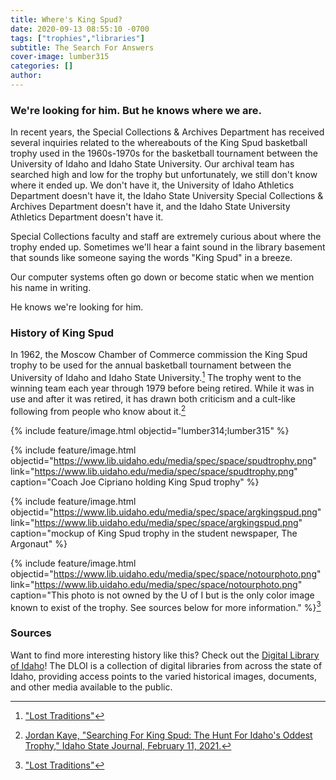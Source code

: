 ```yaml
---
title: Where's King Spud?
date: 2020-09-13 08:55:10 -0700
tags: ["trophies","libraries"]
subtitle: The Search For Answers
cover-image: lumber315
categories: []
author: 
---
```


### We're looking for him. But he knows where we are.

In recent years, the Special Collections & Archives Department has received several inquiries related to the whereabouts of the King Spud basketball trophy used in the 1960s-1970s for the basketball tournament between the University of Idaho and Idaho State University. Our archival team has searched high and low for the trophy but unfortunately, we still don't know where it ended up. We don't have it, the University of Idaho Athletics Department doesn't have it, the Idaho State University Special Collections & Archives Department doesn't have it, and the Idaho State University Athletics Department doesn't have it. 

Special Collections faculty and staff are extremely curious about where the trophy ended up. Sometimes we'll hear a faint sound in the library basement that sounds like someone saying the words "King Spud" in a breeze. 

Our computer systems often go down or become static when we mention his name in writing. 

He knows we're looking for him. 

### History of King Spud

In 1962, the Moscow Chamber of Commerce commission the King Spud trophy to be used for the annual basketball tournament between the University of Idaho and Idaho State University.[^1] The trophy went to the winning team each year through 1979 before being retired. While it was in use and after it was retired, it has drawn both criticism and a cult-like following from people who know about it.[^2]

{% include feature/image.html objectid="lumber314;lumber315" %}

{% include feature/image.html objectid="https://www.lib.uidaho.edu/media/spec/space/spudtrophy.png" link="https://www.lib.uidaho.edu/media/spec/space/spudtrophy.png" caption="Coach Joe Cipriano holding King Spud trophy" %}

{% include feature/image.html objectid="https://www.lib.uidaho.edu/media/spec/space/argkingspud.png" link="https://www.lib.uidaho.edu/media/spec/space/argkingspud.png" caption="mockup of King Spud trophy in the student newspaper, The Argonaut" %}

{% include feature/image.html objectid="https://www.lib.uidaho.edu/media/spec/space/notourphoto.png" link="https://www.lib.uidaho.edu/media/spec/space/notourphoto.png" caption="This photo is not owned by the U of I but is the only color image known to exist of the trophy. See sources below for more information." %}[^1]

### Sources

[^1]: ["Lost Traditions"](https://gomightyvandals.wordpress.com/lost-traditions/)

[^2]: [Jordan Kaye, "Searching For King Spud: The Hunt For Idaho's Oddest Trophy," Idaho State Journal, February 11, 2021.](https://www.idahostatejournal.com/sports/the-hunt-for-idahos-oddest-trophy/article_88bc4f92-64f9-5347-94de-fe22d5a11694.html)

Want to find more interesting history like this? Check out the [Digital Library of Idaho](https://www.digitallibraryofidaho.org/)! The DLOI is a collection of digital libraries from across the state of Idaho, providing access points to the varied historical images, documents, and other media available to the public.